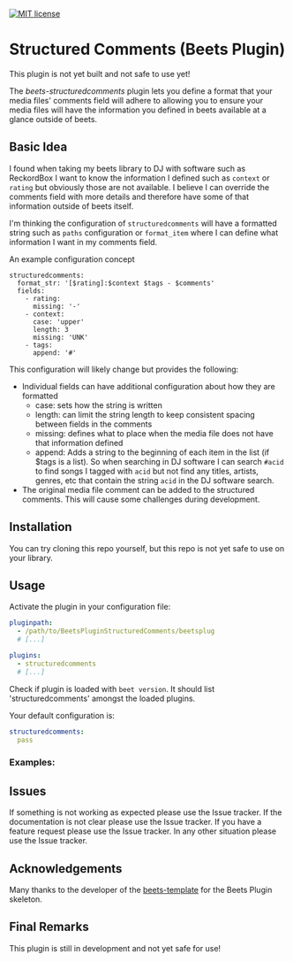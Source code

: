 [![MIT license](https://img.shields.io/badge/License-MIT-blue.svg)](LICENSE.txt)

# Structured Comments (Beets Plugin)

This plugin is not yet built and not safe to use yet!

The *beets-structuredcomments* plugin lets you define a format that your media files' comments field will adhere to allowing you to ensure your media files will have the information you defined in beets available at a glance outside of beets.


## Basic Idea

I found when taking my beets library to DJ with software such as ReckordBox I want to know the information I defined such as `context` or `rating` but obviously those are not available. I believe I can override the comments field with more details and therefore have some of that information outside of beets itself.

I'm thinking the configuration of `structuredcomments` will have a formatted string such as `paths` configuration or `format_item` where I can define what information I want in my comments field.

An example configuration concept

```
structuredcomments:
  format_str: '[$rating]:$context $tags - $comments'
  fields:
    - rating:
      missing: '-'
    - context:
      case: 'upper'
      length: 3
      missing: 'UNK'
    - tags:
      append: '#'
```

This configuration will likely change but provides the following:
  - Individual fields can have additional configuration about how they are formatted
    - case: sets how the string is written
    - length: can limit the string length to keep consistent spacing between fields in the comments
    - missing: defines what to place when the media file does not have that information defined
    - append: Adds a string to the beginning of each item in the list (if $tags is a list). So when searching in DJ software I can search `#acid` to find songs I tagged with `acid` but not find any titles, artists, genres, etc that contain the string `acid` in the DJ software search.
  - The original media file comment can be added to the structured comments. This will cause some challenges during development.


## Installation

You can try cloning this repo yourself, but this repo is not yet safe to use on your library.


## Usage
Activate the plugin in your configuration file:

```yaml
pluginpath:
  - /path/to/BeetsPluginStructuredComments/beetsplug
  # [...]

plugins:
  - structuredcomments
  # [...]
```

Check if plugin is loaded with `beet version`. It should list 'structuredcomments' amongst the loaded plugins.

Your default configuration is:
```yaml
structuredcomments:
  pass
```


### Examples:
 

## Issues
If something is not working as expected please use the Issue tracker.
If the documentation is not clear please use the Issue tracker.
If you have a feature request please use the Issue tracker.
In any other situation please use the Issue tracker.


## Acknowledgements
Many thanks to the developer of the [beets-template](https://github.com/adamjakab/BeetsPluginTemplate) for the Beets Plugin skeleton.


## Final Remarks
This plugin is still in development and not yet safe for use!
